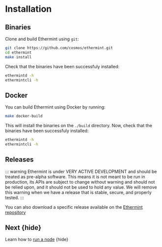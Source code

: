 <!--
order: 1
-->

# Installation

## Binaries

Clone and build Ethermint using `git`:

```bash
git clone https://github.com/cosmos/ethermint.git
cd ethermint
make install
```

Check that the binaries have been successfuly installed:

```bash
ethermintd -h
ethermintcli -h
```

## Docker

You can build Ethermint using Docker by running:

```bash
make docker-build
```

This will install the binaries on the `./build` directory. Now, check that the binaries have been
successfuly installed:

```bash
ethermintd -h
ethermintcli -h
```

## Releases

::: warning
Ethermint is under VERY ACTIVE DEVELOPMENT and should be treated as pre-alpha software. This means it is not meant to be run in production, its APIs are subject to change without warning and should not be relied upon, and it should not be used to hold any value. We will remove this warning when we have a release that is stable, secure, and properly tested.
:::

You can also download a specific release available on the [Ethermint repository](https://github.com/cosmos/ethermint/releases)

## Next {hide}

Learn how to [run a node](./.run_node.md) {hide}
